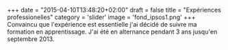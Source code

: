 +++
date = "2015-04-10T13:48:20+02:00"
draft = false
title = "Expériences professionelles"
category = 'slider'
image = 'fond_ipsos1.png'
+++
Convaincu que l'expérience est essentielle j'ai décidé de suivre ma formation en apprentissage. J'ai été en alternance pendant 3 ans jusqu'en septembre 2013.
